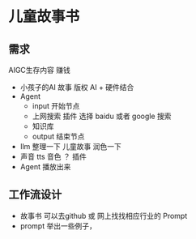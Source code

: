 # 儿童故事书

## 需求
AIGC生存内容 赚钱
- 小孩子的AI 故事  版权
 AI + 硬件结合
- Agent 
  - input 开始节点
  - 上网搜索  插件  选择 baidu 或者 google 搜索
  - 知识库 
  - output 结束节点
- llm 整理一下 儿童故事
  润色一下
- 声音  tts 音色  ？ 插件
- Agent 播放出来
  
## 工作流设计
- 故事书
  可以去github 或 网上找找相应行业的 Prompt
- prompt 
  举出一些例子，